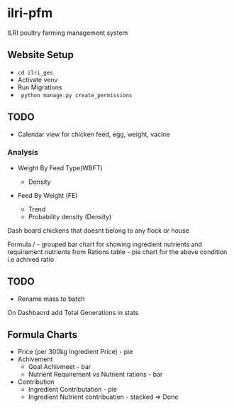 # ilri-pfm
ILRI poultry farming management system

## Website Setup

- ``` cd ilri_ges ```
- Activate venv
- Run Migrations
- ``` python manage.py create_permissions```

## TODO
- Calendar view for chicken feed, egg, weight, vacine

### Analysis
- Weight By Feed Type(WBFT)
    - Density

- Feed By Weight (FE)
    - Trend
    - Probability density (Density) 


Dash board chickens that doesnt belong to any flock or house

Formula /
    - grouped bar chart for showing ingredient nutrients and requirement nutrients from Rations table
    - pie chart for the above condition i.e achived ratio

## TODO

- Rename mass to batch


On Dashbaord add Total Generations in stats


## Formula Charts

- Price (per 300kg Ingredient Price) - pie
- Achivement
    - Goal Achivmeet - bar
    - Nutrient Requirement vs Nutrient rations - bar
- Contribution
    - Ingredient Contributation - pie
    - Ingredient Nutrient contribuation - stacked => Done